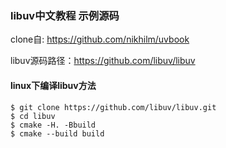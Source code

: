 ### libuv中文教程 示例源码

clone自: <https://github.com/nikhilm/uvbook>

libuv源码路径：<https://github.com/libuv/libuv>

#### linux下编译libuv方法

```shell
$ git clone https://github.com/libuv/libuv.git
$ cd libuv
$ cmake -H. -Bbuild
$ cmake --build build
```
